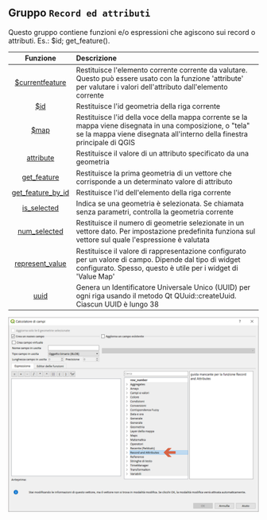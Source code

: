 ## Gruppo `Record ed attributi`

Questo gruppo contiene funzioni e/o espressioni che agiscono sui record o attributi. Es.: $id; get_feature().

| Funzione  | Descrizione|
|:----------:|:-----------|
|[\$currentfeature](funzioni/$currentfeature.md)|Restituisce l'elemento corrente corrente da valutare. Questo può essere usato con la funzione 'attribute' per valutare i valori dell'attributo dall'elemento corrente|
|[\$id](funzioni/$id.md)|Restituisce l'id geometria della riga corrente|
|[\$map](funzioni/$map.md)|Restituisce l'id della voce della mappa corrente se la mappa viene disegnata in una composizione, o "tela" se la mappa viene disegnata all'interno della finestra principale di QGIS|
|[attribute](funzioni/attribute.md)|Restituisce il valore di un attributo specificato da una geometria|
|[get_feature](funzioni/get_feature.md)|Restituisce la prima geometria di un vettore che corrisponde a un determinato valore di attributo|
|[get_feature_by_id](funzioni/get_feature_by_id.md)|	Restituisce l'id dell'elemento della riga corrente|
|[is_selected](funzioni/is_selected.md)|	Indica se una geometria è selezionata. Se chiamata senza parametri, controlla la geometria corrente|
|[num_selected](funzioni/num_selected.md)|Restituisce il numero di geometrie selezionate in un vettore dato. Per impostazione predefinita funziona sul vettore sul quale l'espressione è valutata|
|[represent_value](funzioni/represent_value.md)|	Restituisce il valore di rappresentazione configurato per un valore di campo. Dipende dal tipo di widget configurato. Spesso, questo è utile per i widget di 'Value Map'|
|[uuid](funzioni/uuid.md)|Genera un Identificatore Universale Unico (UUID) per ogni riga usando il metodo Qt QUuid::createUuid. Ciascun UUID è lungo 38|

<img src="/img/record_e_attributi/gruppo_record_e_attributi1.png">
